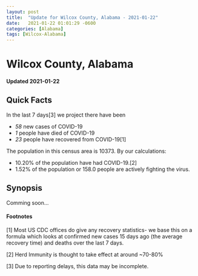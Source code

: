 ```yaml
---
layout: post
title:  "Update for Wilcox County, Alabama - 2021-01-22"
date:   2021-01-22 01:01:29 -0600
categories: [Alabama]
tags: [Wilcox-Alabama]
---
```


# Wilcox County, Alabama
#### Updated 2021-01-22

## Quick Facts

In the last 7 days[3] we project there have been
- *58* new cases of COVID-19
- *1* people have died of COVID-19
- *23* people have recovered from COVID-19[1]

The population in this census area is 10373. By our calculations:
- 10.20% of the population have had COVID-19.[2]
- 1.52% of the population or 158.0 people are actively fighting the virus.

## Synopsis

Comming soon...


#### Footnotes

[1] Most US CDC offices do give any recovery statistics- we base this on a formula which looks at confirmed new cases
15 days ago (the average recovery time) and deaths over the last 7 days.

[2] Herd Immunity is thought to take effect at around ~70-80%

[3] Due to reporting delays, this data may be incomplete.
 
    